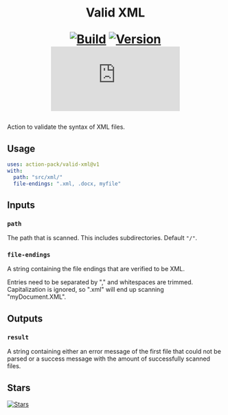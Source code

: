 <h1 align="center">Valid XML<br />
<div align="center">
  
  [![Build](https://github.com/action-pack/valid-xml/actions/workflows/build.yml/badge.svg)](https://github.com/action-pack/valid-xml/)
  [![Version](https://img.shields.io/github/v/tag/action-pack/valid-xml?label=version&sort=semver&color=066da5)](https://github.com/marketplace/actions/valid-xml)
  [![Size](https://img.shields.io/github/size/action-pack/valid-xml/dist/index.js?branch=release/v1.02&label=size&color=066da5)](https://github.com/action-pack/valid-xml/)
  
</div></h1>

Action to validate the syntax of XML files.

## Usage

```yaml
uses: action-pack/valid-xml@v1
with:
  path: "src/xml/"
  file-endings: ".xml, .docx, myfile"
```

## Inputs

### `path`

The path that is scanned. This includes subdirectories. Default `"/"`.

### `file-endings`

A string containing the file endings that are verified to be XML.

Entries need to be separated by "," and whitespaces are trimmed. Capitalization is ignored, so ".xml" will end up scanning "myDocument.XML".

## Outputs

### `result`

A string containing either an error message of the first file that could not be parsed or a success message with the amount of successfully scanned files.

## Stars
[![Stars](https://starchart.cc/action-pack/valid-xml.svg?variant=adaptive)](https://starchart.cc/action-pack/valid-xml)
